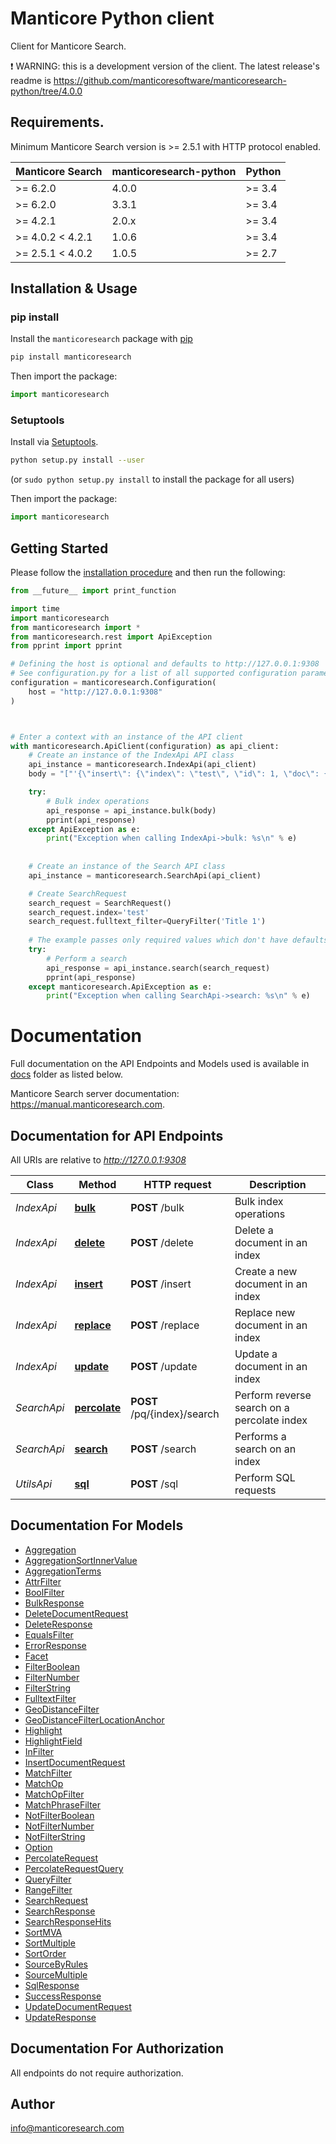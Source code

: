 # Manticore Python client

Сlient for Manticore Search.

❗ WARNING: this is a development version of the client. The latest release's readme is https://github.com/manticoresoftware/manticoresearch-python/tree/4.0.0

## Requirements.

Minimum Manticore Search version is >= 2.5.1 with HTTP protocol enabled.

| Manticore Search  | manticoresearch-python   |     Python    |
| ----------------- | ------------------------ | ------------- |
| >= 6.2.0          | 4.0.0                    | >= 3.4        |
| >= 6.2.0          | 3.3.1                    | >= 3.4        |
| >= 4.2.1          | 2.0.x                    | >= 3.4        |
| >= 4.0.2  < 4.2.1 | 1.0.6                    | >= 3.4        |
| >= 2.5.1  < 4.0.2 | 1.0.5                    | >= 2.7        |


## Installation & Usage
### pip install
Install the `manticoresearch` package with [pip](http://pypi.python.org)

```sh
pip install manticoresearch
```

Then import the package:
```python
import manticoresearch
```

### Setuptools

Install via [Setuptools](http://pypi.python.org/pypi/setuptools).

```sh
python setup.py install --user
```
(or `sudo python setup.py install` to install the package for all users)

Then import the package:
```python
import manticoresearch
```

## Getting Started

Please follow the [installation procedure](#installation--usage) and then run the following:

```python
from __future__ import print_function

import time
import manticoresearch
from manticoresearch import *
from manticoresearch.rest import ApiException
from pprint import pprint

# Defining the host is optional and defaults to http://127.0.0.1:9308
# See configuration.py for a list of all supported configuration parameters.
configuration = manticoresearch.Configuration(
    host = "http://127.0.0.1:9308"
)



# Enter a context with an instance of the API client
with manticoresearch.ApiClient(configuration) as api_client:
    # Create an instance of the IndexApi API class
    api_instance = manticoresearch.IndexApi(api_client)
    body = "["'{\"insert\": {\"index\": \"test\", \"id\": 1, \"doc\": {\"title\": \"Title 1\"}}},\\n{\"insert\": {\"index\": \"test\", \"id\": 2, \"doc\": {\"title\": \"Title 2\"}}}'"]" # str | 

    try:
        # Bulk index operations
        api_response = api_instance.bulk(body)
        pprint(api_response)
    except ApiException as e:
        print("Exception when calling IndexApi->bulk: %s\n" % e)
    
    
    # Create an instance of the Search API class
    api_instance = manticoresearch.SearchApi(api_client)

    # Create SearchRequest
    search_request = SearchRequest()
    search_request.index='test'
    search_request.fulltext_filter=QueryFilter('Title 1') 
    
    # The example passes only required values which don't have defaults set
    try:
        # Perform a search
        api_response = api_instance.search(search_request)
        pprint(api_response)
    except manticoresearch.ApiException as e:
        print("Exception when calling SearchApi->search: %s\n" % e)
```

# Documentation


Full documentation on the API Endpoints and Models used is available in  [docs](https://github.com/manticoresoftware/manticoresearch-python/tree/master/docs) folder as listed below.

Manticore Search server documentation: https://manual.manticoresearch.com.

## Documentation for API Endpoints

All URIs are relative to *http://127.0.0.1:9308*

Class | Method | HTTP request | Description
------------ | ------------- | ------------- | -------------
*IndexApi* | [**bulk**](docs/IndexApi.md#bulk) | **POST** /bulk | Bulk index operations
*IndexApi* | [**delete**](docs/IndexApi.md#delete) | **POST** /delete | Delete a document in an index
*IndexApi* | [**insert**](docs/IndexApi.md#insert) | **POST** /insert | Create a new document in an index
*IndexApi* | [**replace**](docs/IndexApi.md#replace) | **POST** /replace | Replace new document in an index
*IndexApi* | [**update**](docs/IndexApi.md#update) | **POST** /update | Update a document in an index
*SearchApi* | [**percolate**](docs/SearchApi.md#percolate) | **POST** /pq/{index}/search | Perform reverse search on a percolate index
*SearchApi* | [**search**](docs/SearchApi.md#search) | **POST** /search | Performs a search on an index
*UtilsApi* | [**sql**](docs/UtilsApi.md#sql) | **POST** /sql | Perform SQL requests


## Documentation For Models

 - [Aggregation](docs/Aggregation.md)
 - [AggregationSortInnerValue](docs/AggregationSortInnerValue.md)
 - [AggregationTerms](docs/AggregationTerms.md)
 - [AttrFilter](docs/AttrFilter.md)
 - [BoolFilter](docs/BoolFilter.md)
 - [BulkResponse](docs/BulkResponse.md)
 - [DeleteDocumentRequest](docs/DeleteDocumentRequest.md)
 - [DeleteResponse](docs/DeleteResponse.md)
 - [EqualsFilter](docs/EqualsFilter.md)
 - [ErrorResponse](docs/ErrorResponse.md)
 - [Facet](docs/Facet.md)
 - [FilterBoolean](docs/FilterBoolean.md)
 - [FilterNumber](docs/FilterNumber.md)
 - [FilterString](docs/FilterString.md)
 - [FulltextFilter](docs/FulltextFilter.md)
 - [GeoDistanceFilter](docs/GeoDistanceFilter.md)
 - [GeoDistanceFilterLocationAnchor](docs/GeoDistanceFilterLocationAnchor.md)
 - [Highlight](docs/Highlight.md)
 - [HighlightField](docs/HighlightField.md)
 - [InFilter](docs/InFilter.md)
 - [InsertDocumentRequest](docs/InsertDocumentRequest.md)
 - [MatchFilter](docs/MatchFilter.md)
 - [MatchOp](docs/MatchOp.md)
 - [MatchOpFilter](docs/MatchOpFilter.md)
 - [MatchPhraseFilter](docs/MatchPhraseFilter.md)
 - [NotFilterBoolean](docs/NotFilterBoolean.md)
 - [NotFilterNumber](docs/NotFilterNumber.md)
 - [NotFilterString](docs/NotFilterString.md)
 - [Option](docs/Option.md)
 - [PercolateRequest](docs/PercolateRequest.md)
 - [PercolateRequestQuery](docs/PercolateRequestQuery.md)
 - [QueryFilter](docs/QueryFilter.md)
 - [RangeFilter](docs/RangeFilter.md)
 - [SearchRequest](docs/SearchRequest.md)
 - [SearchResponse](docs/SearchResponse.md)
 - [SearchResponseHits](docs/SearchResponseHits.md)
 - [SortMVA](docs/SortMVA.md)
 - [SortMultiple](docs/SortMultiple.md)
 - [SortOrder](docs/SortOrder.md)
 - [SourceByRules](docs/SourceByRules.md)
 - [SourceMultiple](docs/SourceMultiple.md)
 - [SqlResponse](docs/SqlResponse.md)
 - [SuccessResponse](docs/SuccessResponse.md)
 - [UpdateDocumentRequest](docs/UpdateDocumentRequest.md)
 - [UpdateResponse](docs/UpdateResponse.md)


## Documentation For Authorization

 All endpoints do not require authorization.

## Author

info@manticoresearch.com


